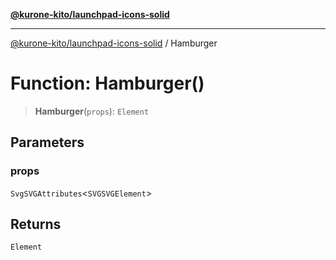 [**@kurone-kito/launchpad-icons-solid**](../README.md)

***

[@kurone-kito/launchpad-icons-solid](../globals.md) / Hamburger

# Function: Hamburger()

> **Hamburger**(`props`): `Element`

## Parameters

### props

`SvgSVGAttributes`\<`SVGSVGElement`\>

## Returns

`Element`
